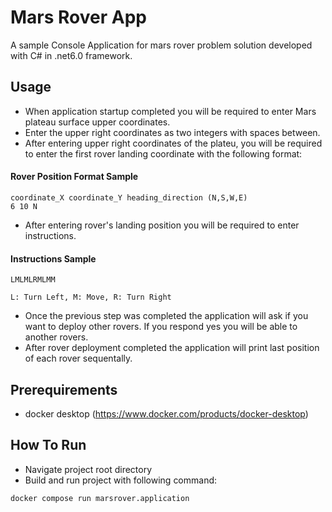 # Mars Rover App

A sample Console Application for mars rover problem solution developed with C# in .net6.0 framework.

## Usage
* When application startup completed you will be required to enter Mars plateau surface upper coordinates.
* Enter the upper right coordinates as two integers with spaces between.
* After entering upper right coordinates of the plateu, you will be required to enter the first rover landing coordinate with the following format: 

#### Rover Position Format Sample
    coordinate_X coordinate_Y heading_direction (N,S,W,E)
    6 10 N
* After entering rover's landing position you will be required to enter instructions.

#### Instructions Sample
    LMLMLRMLMM
    
    L: Turn Left, M: Move, R: Turn Right
* Once the previous step was completed the application will ask if you want to deploy other rovers. If you respond yes you will be able to another rovers.
* After rover deployment completed the application will print last position of each rover sequentally.

## Prerequirements

* docker desktop (https://www.docker.com/products/docker-desktop)

## How To Run

* Navigate project root directory
* Build and run project with following command: 
```bash
docker compose run marsrover.application 
```

